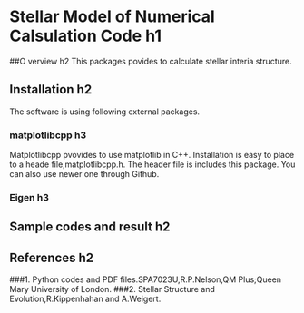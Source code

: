# Stellar Model of Numerical Calsulation Code h1
##O verview h2
 This packages povides to calculate stellar interia structure.

## Installation h2
 The software is using following external packages.
### matplotlibcpp h3
  Matplotlibcpp pvovides to use matplotlib in C++.
  Installation is easy to place to a heade file,matplotlibcpp.h.
  The header file is includes this package.
  You can also use newer one through Github. 
### Eigen h3
## Sample codes and result h2
 
## References h2
###1. Python codes and PDF files.SPA7023U,R.P.Nelson,QM Plus;Queen Mary University of London.
###2. Stellar Structure and Evolution,R.Kippenhahan and A.Weigert.

